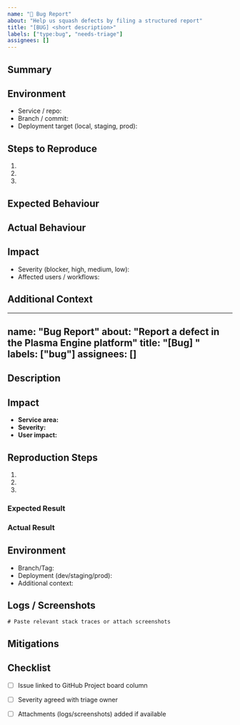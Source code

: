 ```yaml
---
name: "🐞 Bug Report"
about: "Help us squash defects by filing a structured report"
title: "[BUG] <short description>"
labels: ["type:bug", "needs-triage"]
assignees: []
---
```


## Summary

<!-- Describe the unexpected behaviour in 1-2 sentences. -->

## Environment

- Service / repo:
- Branch / commit:
- Deployment target (local, staging, prod):

## Steps to Reproduce

1. 
2. 
3. 

## Expected Behaviour

<!-- What did you expect to happen? -->

## Actual Behaviour

<!-- What actually happened? Include stack traces, screenshots, or logs. -->

## Impact

- Severity (blocker, high, medium, low):
- Affected users / workflows:

## Additional Context

<!-- Feature flags, configs, related tickets, or mitigation attempts. -->
---
name: "Bug Report"
about: "Report a defect in the Plasma Engine platform"
title: "[Bug] <concise summary>"
labels: ["bug"]
assignees: []
---

## Description

<!-- Provide a clear and concise description of the defect. Include relevant context or screenshots. -->

## Impact

- **Service area:** <!-- e.g. gateway, research, content -->
- **Severity:** <!-- blocker / high / medium / low -->
- **User impact:** <!-- who is affected and how -->

## Reproduction Steps

1. 
2. 
3. 

### Expected Result

<!-- What should have happened? -->

### Actual Result

<!-- What actually happened? Include logs and error messages. -->

## Environment

- Branch/Tag:
- Deployment (dev/staging/prod):
- Additional context:

## Logs / Screenshots

```text
# Paste relevant stack traces or attach screenshots
```

## Mitigations

<!-- Temporary workarounds or mitigations, if any. -->

## Checklist

- [ ] Issue linked to GitHub Project board column
- [ ] Severity agreed with triage owner
- [ ] Attachments (logs/screenshots) added if available


